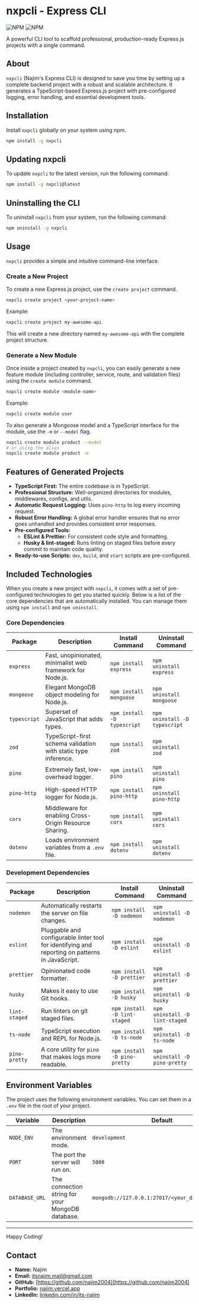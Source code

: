 # nxpcli - Express CLI

![NPM](https://img.shields.io/npm/v/nxpcli) ![NPM](https://img.shields.io/npm/dw/nxpcli)

A powerful CLI tool to scaffold professional, production-ready Express.js projects with a single command.

## About

`nxpcli` (Najim's Express CLI) is designed to save you time by setting up a complete backend project with a robust and scalable architecture. It generates a TypeScript-based Express.js project with pre-configured logging, error handling, and essential development tools.

## Installation

Install `nxpcli` globally on your system using npm.

```bash
npm install -g nxpcli
```

## Updating nxpcli

To update `nxpcli` to the latest version, run the following command:

```bash
npm install -g nxpcli@latest
```

## Uninstalling the CLI

To uninstall `nxpcli` from your system, run the following command:

```bash
npm uninstall -g nxpcli
```

## Usage

`nxpcli` provides a simple and intuitive command-line interface.

### Create a New Project

To create a new Express.js project, use the `create project` command.

```bash
nxpcli create project <your-project-name>
```

Example:
```bash
nxpcli create project my-awesome-api
```

This will create a new directory named `my-awesome-api` with the complete project structure.

### Generate a New Module

Once inside a project created by `nxpcli`, you can easily generate a new feature module (including controller, service, route, and validation files) using the `create module` command.

```bash
nxpcli create module <module-name>
```

Example:
```bash
nxpcli create module user
```

To also generate a Mongoose model and a TypeScript interface for the module, use the `-m` or `--model` flag.

```bash
nxpcli create module product --model
# or using the alias
nxpcli create module product -m
```

## Features of Generated Projects

- **TypeScript First:** The entire codebase is in TypeScript.
- **Professional Structure:** Well-organized directories for modules, middlewares, configs, and utils.
- **Automatic Request Logging:** Uses `pino-http` to log every incoming request.
- **Robust Error Handling:** A global error handler ensures that no error goes unhandled and provides consistent error responses.
- **Pre-configured Tools:**
  - **ESLint & Prettier:** For consistent code style and formatting.
  - **Husky & lint-staged:** Runs linting on staged files before every commit to maintain code quality.
- **Ready-to-use Scripts:** `dev`, `build`, and `start` scripts are pre-configured.

## Included Technologies

When you create a new project with `nxpcli`, it comes with a set of pre-configured technologies to get you started quickly. Below is a list of the core dependencies that are automatically installed. You can manage them using `npm install` and `npm uninstall`.

### Core Dependencies

| Package       | Description                               | Install Command             | Uninstall Command               |
|---------------|-------------------------------------------|-----------------------------|---------------------------------|
| `express`     | Fast, unopinionated, minimalist web framework for Node.js. | `npm install express`       | `npm uninstall express`         |
| `mongoose`    | Elegant MongoDB object modeling for Node.js. | `npm install mongoose`      | `npm uninstall mongoose`        |
| `typescript`  | Superset of JavaScript that adds types.   | `npm install -D typescript` | `npm uninstall -D typescript`   |
| `zod`         | TypeScript-first schema validation with static type inference. | `npm install zod`           | `npm uninstall zod`             |
| `pino`        | Extremely fast, low-overhead logger.      | `npm install pino`          | `npm uninstall pino`            |
| `pino-http`   | High-speed HTTP logger for Node.js.       | `npm install pino-http`     | `npm uninstall pino-http`       |
| `cors`        | Middleware for enabling Cross-Origin Resource Sharing. | `npm install cors`          | `npm uninstall cors`            |
| `dotenv`      | Loads environment variables from a `.env` file. | `npm install dotenv`        | `npm uninstall dotenv`          |

### Development Dependencies

| Package       | Description                               | Install Command             | Uninstall Command               |
|---------------|-------------------------------------------|-----------------------------|---------------------------------|
| `nodemon`     | Automatically restarts the server on file changes. | `npm install -D nodemon`    | `npm uninstall -D nodemon`      |
| `eslint`      | Pluggable and configurable linter tool for identifying and reporting on patterns in JavaScript. | `npm install -D eslint`     | `npm uninstall -D eslint`       |
| `prettier`    | Opinionated code formatter.               | `npm install -D prettier`   | `npm uninstall -D prettier`     |
| `husky`       | Makes it easy to use Git hooks.           | `npm install -D husky`      | `npm uninstall -D husky`        |
| `lint-staged` | Run linters on git staged files.          | `npm install -D lint-staged`| `npm uninstall -D lint-staged`  |
| `ts-node`     | TypeScript execution and REPL for Node.js. | `npm install -D ts-node`    | `npm uninstall -D ts-node`      |
| `pino-pretty` | A core utility for `pino` that makes logs more readable. | `npm install -D pino-pretty`| `npm uninstall -D pino-pretty`  |

## Environment Variables

The project uses the following environment variables. You can set them in a `.env` file in the root of your project.

| Variable       | Description                                       | Default                                         |
|----------------|---------------------------------------------------|-------------------------------------------------|
| `NODE_ENV`     | The environment mode.                             | `development`                                   |
| `PORT`         | The port the server will run on.                  | `5000`                                          |
| `DATABASE_URL` | The connection string for your MongoDB database. | `mongodb://127.0.0.1:27017/<your_database_name>` |

---

Happy Coding!

## Contact

- **Name:** Najim
- **Email:** itsnajim.mail@gmail.com
- **GitHub:** [https://github.com/najim2004](https://github.com/najim2004)
- **Portfolio:** [najim.vercel.app](https://najim.vercel.app)
- **LinkedIn:** [linkedin.com/in/its-najim](https://linkedin.com/in/its-najim)

